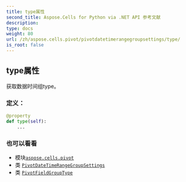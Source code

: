 ```yaml
---
title: type属性
second_title: Aspose.Cells for Python via .NET API 参考文献
description:
type: docs
weight: 80
url: /zh/aspose.cells.pivot/pivotdatetimerangegroupsettings/type/
is_root: false
---
```

## type属性

获取数据时间组type。
### 定义：
```python
@property
def type(self):
    ...
```

### 也可以看看
* 模块[`aspose.cells.pivot`](../../)
* 类 [`PivotDateTimeRangeGroupSettings`](/cells/python-net/zh/aspose.cells.pivot/pivotdatetimerangegroupsettings)
* 类 [`PivotFieldGroupType`](/cells/python-net/zh/aspose.cells.pivot/pivotfieldgrouptype)
